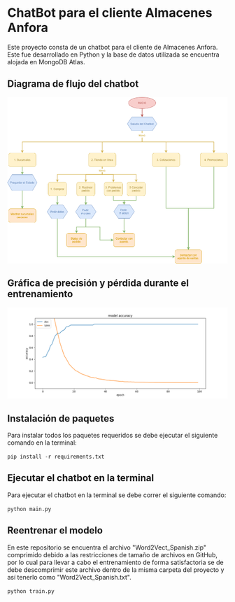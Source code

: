 # ChatBot para el cliente Almacenes Anfora
Este proyecto consta de un chatbot para el cliente de Almacenes Anfora. Este fue desarrollado en Python y la base de datos utilizada se encuentra alojada en MongoDB Atlas.

## Diagrama de flujo del chatbot
<div align="middle">
  <img src="Chatbot_Flowchart.png" alt="Flowchart of the chatbot" width="850" />
</div>

## Gráfica de precisión y pérdida durante el entrenamiento
<div align="middle">
  <img src="acc&loss_graph.png" alt="Training Accuracy and Loss Graph" width="850" />
</div>

## Instalación de paquetes
Para instalar todos los paquetes requeridos se debe ejecutar el siguiente comando en la terminal:

`pip install -r requirements.txt`

## Ejecutar el chatbot en la terminal
Para ejecutar el chatbot en la terminal se debe correr el siguiente comando:

`python main.py`

## Reentrenar el modelo
En este repositorio se encuentra el archivo "Word2Vect_Spanish.zip" comprimido debido a las restricciones de tamaño de archivos en GitHub, por lo cual para llevar a cabo el entrenamiento de forma satisfactoria se de debe descomprimir este archivo dentro de la misma carpeta del proyecto y así tenerlo como "Word2Vect_Spanish.txt".

`python train.py`
